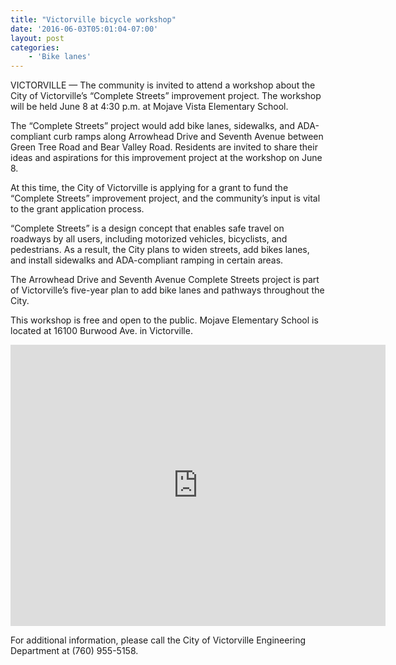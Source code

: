 ```yaml
---
title: "Victorville bicycle workshop"
date: '2016-06-03T05:01:04-07:00'
layout: post
categories:
    - 'Bike lanes'
---
```


VICTORVILLE — The community is invited to attend a workshop about the City of Victorville’s “Complete Streets” improvement project. The workshop will be held June 8 at 4:30 p.m. at Mojave Vista Elementary School.

The “Complete Streets” project would add bike lanes, sidewalks, and ADA-compliant curb ramps along Arrowhead Drive and Seventh Avenue between Green Tree Road and Bear Valley Road. Residents are invited to share their ideas and aspirations for this improvement project at the workshop on June 8.

At this time, the City of Victorville is applying for a grant to fund the “Complete Streets” improvement project, and the community’s input is vital to the grant application process.

“Complete Streets” is a design concept that enables safe travel on roadways by all users, including motorized vehicles, bicyclists, and pedestrians. As a result, the City plans to widen streets, add bikes lanes, and install sidewalks and ADA-compliant ramping in certain areas.

The Arrowhead Drive and Seventh Avenue Complete Streets project is part of Victorville’s five-year plan to add bike lanes and pathways throughout the City.

This workshop is free and open to the public. Mojave Elementary School is located at 16100 Burwood Ave. in Victorville.

<iframe allowfullscreen="allowfullscreen" frameborder="0" height="450" loading="lazy" src="https://www.google.com/maps/embed?pb=!1m18!1m12!1m3!1d3288.879729657739!2d-117.31343688477362!3d34.48057518049157!2m3!1f0!2f0!3f0!3m2!1i1024!2i768!4f13.1!3m3!1m2!1s0x80c366f495298f85%3A0xe2607652fdde487b!2s16100+Burwood+Ave%2C+Victorville%2C+CA+92395!5e0!3m2!1sen!2sus!4v1465387226734" style="border: 0;" width="600"></iframe>

For additional information, please call the City of Victorville Engineering Department at (760) 955-5158.